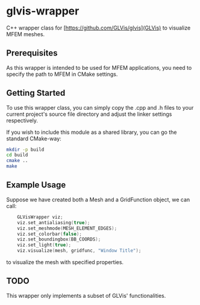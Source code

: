 # glvis-wrapper

C++ wrapper class for [https://github.com/GLVis/glvis](GLVis) to visualize
MFEM meshes.

## Prerequisites

As this wrapper is intended to be used for MFEM applications, you need to specify
the path to MFEM in CMake settings.

## Getting Started

To use this wrapper class, you can simply copy the .cpp and .h files to your
current project's source file directory and adjust the linker settings
respectively.

If you wish to include this module as a shared library, you can go the standard
CMake-way:

```bash
mkdir -p build
cd build
cmake ..
make
```

## Example Usage

Suppose we have created both a Mesh and a GridFunction object, we can call:

```C++
	GLVisWrapper viz;
	viz.set_antialiasing(true);
	viz.set_meshmode(MESH_ELEMENT_EDGES);
	viz.set_colorbar(false);
	viz.set_boundingbox(BB_COORDS);
	viz.set_light(true);
	viz.visualize(mesh, gridfunc, "Window Title");
```

to visualize the mesh with specified properties.

## TODO

This wrapper only implements a subset of GLVis' functionalities.

